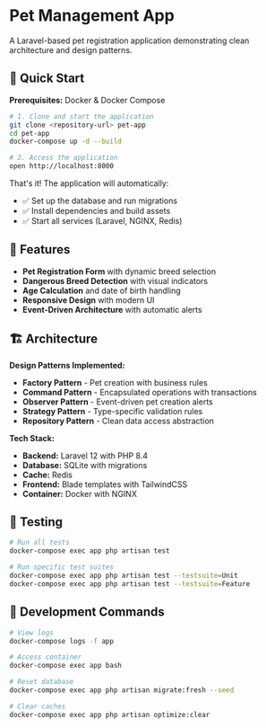 # Pet Management App

A Laravel-based pet registration application demonstrating clean architecture and design patterns.

## 🚀 Quick Start

**Prerequisites:** Docker & Docker Compose

```bash
# 1. Clone and start the application
git clone <repository-url> pet-app
cd pet-app
docker-compose up -d --build

# 2. Access the application
open http://localhost:8000
```

That's it! The application will automatically:
- ✅ Set up the database and run migrations
- ✅ Install dependencies and build assets
- ✅ Start all services (Laravel, NGINX, Redis)

## 🎯 Features

- **Pet Registration Form** with dynamic breed selection
- **Dangerous Breed Detection** with visual indicators
- **Age Calculation** and date of birth handling
- **Responsive Design** with modern UI
- **Event-Driven Architecture** with automatic alerts

## 🏗️ Architecture

**Design Patterns Implemented:**
- **Factory Pattern** - Pet creation with business rules
- **Command Pattern** - Encapsulated operations with transactions
- **Observer Pattern** - Event-driven pet creation alerts
- **Strategy Pattern** - Type-specific validation rules
- **Repository Pattern** - Clean data access abstraction

**Tech Stack:**
- **Backend:** Laravel 12 with PHP 8.4
- **Database:** SQLite with migrations
- **Cache:** Redis
- **Frontend:** Blade templates with TailwindCSS
- **Container:** Docker with NGINX

## 🧪 Testing

```bash
# Run all tests
docker-compose exec app php artisan test

# Run specific test suites
docker-compose exec app php artisan test --testsuite=Unit
docker-compose exec app php artisan test --testsuite=Feature
```

## 🔧 Development Commands

```bash
# View logs
docker-compose logs -f app

# Access container
docker-compose exec app bash

# Reset database
docker-compose exec app php artisan migrate:fresh --seed

# Clear caches
docker-compose exec app php artisan optimize:clear
```